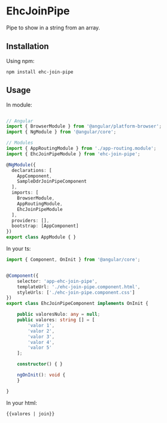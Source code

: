 # EhcJoinPipe

Pipe to show in a string from an array.

## Installation

Using npm:

`npm install ehc-join-pipe`

## Usage

In module:

```ts

// Angular
import { BrowserModule } from '@angular/platform-browser';
import { NgModule } from '@angular/core';

// Modules
import { AppRoutingModule } from './app-routing.module';
import { EhcJoinPipeModule } from 'ehc-join-pipe';

@NgModule({
  declarations: [
    AppComponent,
    SampleDdrJoinPipeComponent
  ],
  imports: [
    BrowserModule,
    AppRoutingModule,
    EhcJoinPipeModule
  ],
  providers: [],
  bootstrap: [AppComponent]
})
export class AppModule { }
```
In your ts:

```ts
import { Component, OnInit } from '@angular/core';


@Component({
    selector: 'app-ehc-join-pipe',
    templateUrl: './ehc-join-pipe.component.html',
    styleUrls: ['./ehc-join-pipe.component.css']
})
export class EhcJoinPipeComponent implements OnInit {

    public valoresNulo: any = null;
    public valores: string [] = [
        'valor 1',
        'valor 2',
        'valor 3',
        'valor 4',
        'valor 5'
    ];

    constructor() { }

    ngOnInit(): void {
    }

}

```

In your html:

```html
{{valores | join}}
```


